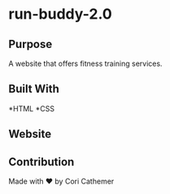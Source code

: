 # run-buddy-2.0

## Purpose
A website that offers fitness training services. 

## Built With 
*HTML
*CSS

## Website 


## Contribution 
Made with ❤️ by Cori Cathemer
